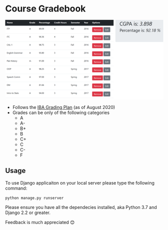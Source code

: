 # Course Gradebook

![Screenshot](my_gradebook/Screenshot.png)

* Follows the [IBA Grading Plan](https://www.iba.edu.pk/gradingplan.php) (as of August 2020)
* Grades can be only of the following categories
  * A
  * A-
  * B+
  * B
  * C+
  * C
  * C-
  * F

## Usage

To use Django applicaiton on your local server please type the following command:

```
python manage.py runserver
```

Please ensure you have all the dependecies installed, aka Python 3.7 and Django 2.2 or greater.

Feedback is much appreciated 😊
